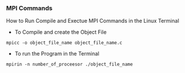 ### MPI Commands  

How to Run Compile and Exectue MPI Commands in the Linux Terminal 

* To Compile and create the Object File  
```
mpicc -o object_file_name object_file_name.c
```

* To run the Program in the Terminal  
```
mpirin -n number_of_proceesor ./object_file_name
```